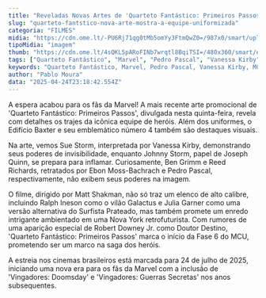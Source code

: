 ```yaml
---
title: "Reveladas Novas Artes de 'Quarteto Fantástico: Primeiros Passos' com Trajes Icônicos e Elenco Estelar"
slug: "quarteto-fantstico-nova-arte-mostra-a-equipe-uniformizada"
categoria: "FILMES"
midia: "https://cdn.ome.lt/-PU6Rj71qg0tMb5omYy3FtmQwZ0=/987x0/smart/uploads/conteudo/fotos/Design_sem_nome_-_2025-04-24T194038.774.png"
tipoMidia: "imagem"
thumb: "https://cdn.ome.lt/4sQKL5pARoFINb7wrqtl8BqiTSI=/480x360/smart/extras/conteudos/Design_sem_nome_-_2025-04-24T194038.774.png"
tags: ["Quarteto Fantástico", "Marvel", "Pedro Pascal", "Vanessa Kirby", "MCU", "Nova York retrofuturista", "Edifício Baxter", "trajes Quarteto Fantástico"]
keywords: "Quarteto Fantástico, Marvel, Pedro Pascal, Vanessa Kirby, MCU, Nova York retrofuturista, Edifício Baxter, trajes Quarteto Fantástico"
author: "Pablo Moura"
data: "2025-04-24T23:18:42.554Z"
---
```


A espera acabou para os fãs da Marvel! A mais recente arte promocional de 'Quarteto Fantástico: Primeiros Passos', divulgada nesta quinta-feira, revela com detalhes os trajes da icônica equipe de heróis. Além dos uniformes, o Edifício Baxter e seu emblemático número 4 também são destaques visuais. 

<blockquote class="twitter-tweet"><a href="https://twitter.com/user/status/1915427279515136088"></a></blockquote>

Na arte, vemos Sue Storm, interpretada por Vanessa Kirby, demonstrando seus poderes de invisibilidade, enquanto Johnny Storm, papel de Joseph Quinn, se prepara para inflamar. Curiosamente, Ben Grimm e Reed Richards, retratados por Ebon Moss-Bachrach e Pedro Pascal, respectivamente, não exibem seus poderes na imagem.

O filme, dirigido por Matt Shakman, não só traz um elenco de alto calibre, incluindo Ralph Ineson como o vilão Galactus e Julia Garner como uma versão alternativa do Surfista Prateado, mas também promete um enredo intrigante ambientado em uma Nova York retrofuturista. Com rumores de uma aparição especial de Robert Downey Jr. como Doutor Destino, 'Quarteto Fantástico: Primeiros Passos' marca o início da Fase 6 do MCU, prometendo ser um marco na saga dos heróis.

A estreia nos cinemas brasileiros está marcada para 24 de julho de 2025, iniciando uma nova era para os fãs da Marvel com a inclusão de 'Vingadores: Doomsday' e 'Vingadores: Guerras Secretas' nos anos subsequentes.
